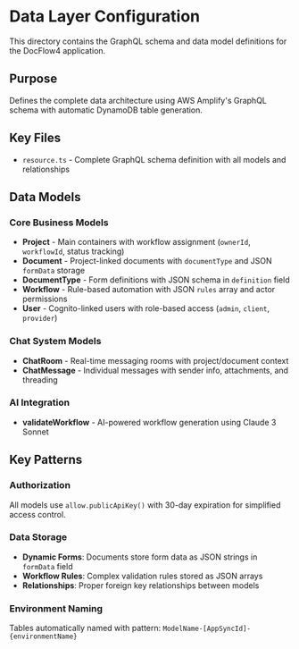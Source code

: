 # Data Layer Configuration

This directory contains the GraphQL schema and data model definitions for the DocFlow4 application.

## Purpose
Defines the complete data architecture using AWS Amplify's GraphQL schema with automatic DynamoDB table generation.

## Key Files
- `resource.ts` - Complete GraphQL schema definition with all models and relationships

## Data Models

### Core Business Models
- **Project** - Main containers with workflow assignment (`ownerId`, `workflowId`, status tracking)
- **Document** - Project-linked documents with `documentType` and JSON `formData` storage
- **DocumentType** - Form definitions with JSON schema in `definition` field
- **Workflow** - Rule-based automation with JSON `rules` array and actor permissions
- **User** - Cognito-linked users with role-based access (`admin`, `client`, `provider`)

### Chat System Models
- **ChatRoom** - Real-time messaging rooms with project/document context
- **ChatMessage** - Individual messages with sender info, attachments, and threading

### AI Integration
- **validateWorkflow** - AI-powered workflow generation using Claude 3 Sonnet

## Key Patterns

### Authorization
All models use `allow.publicApiKey()` with 30-day expiration for simplified access control.

### Data Storage
- **Dynamic Forms**: Documents store form data as JSON strings in `formData` field
- **Workflow Rules**: Complex validation rules stored as JSON arrays
- **Relationships**: Proper foreign key relationships between models

### Environment Naming
Tables automatically named with pattern: `ModelName-[AppSyncId]-{environmentName}`